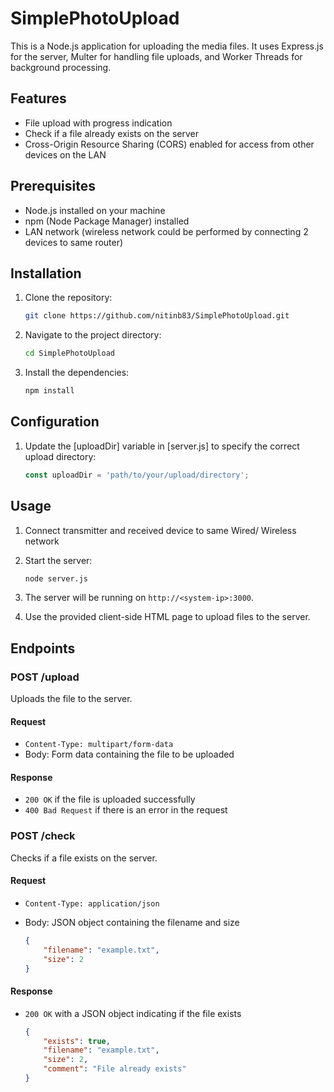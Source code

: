 # SimplePhotoUpload

This is a Node.js application for uploading the media files. It uses Express.js for the server, Multer for handling file uploads, and Worker Threads for background processing.

## Features

- File upload with progress indication
- Check if a file already exists on the server
- Cross-Origin Resource Sharing (CORS) enabled for access from other devices on the LAN

## Prerequisites

- Node.js installed on your machine
- npm (Node Package Manager) installed
- LAN network (wireless network could be performed by connecting 2 devices to same router)

## Installation

1. Clone the repository:

    ```sh
    git clone https://github.com/nitinb83/SimplePhotoUpload.git
    ```

2. Navigate to the project directory:

    ```sh
    cd SimplePhotoUpload
    ```

3. Install the dependencies:

    ```sh
    npm install
    ```

## Configuration

1. Update the [uploadDir] variable in [server.js] to specify the correct upload directory:

    ```javascript
    const uploadDir = 'path/to/your/upload/directory';
    ```

## Usage

1. Connect transmitter and received device to same Wired/ Wireless network
2. Start the server:

    ```sh
    node server.js
    ```

3. The server will be running on `http://<system-ip>:3000`.

4. Use the provided client-side HTML page to upload files to the server.

## Endpoints

### POST /upload

Uploads the file to the server.

#### Request

- `Content-Type: multipart/form-data`
- Body: Form data containing the file to be uploaded

#### Response

- `200 OK` if the file is uploaded successfully
- `400 Bad Request` if there is an error in the request

### POST /check

Checks if a file exists on the server.

#### Request

- `Content-Type: application/json`
- Body: JSON object containing the filename and size

    ```json
    {
        "filename": "example.txt",
        "size": 2
    }
    ```

#### Response

- `200 OK` with a JSON object indicating if the file exists

    ```json
    {
        "exists": true,
        "filename": "example.txt",
        "size": 2,
        "comment": "File already exists"
    }
    ```
